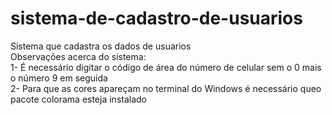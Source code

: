 # sistema-de-cadastro-de-usuarios
Sistema que cadastra os dados de usuarios <br>
Observações acerca do sistema: <br>
1- É necessário digitar o código de área do número de celular sem o 0 mais o número 9 em seguida <br>
2- Para que as cores apareçam no terminal do Windows é necessário queo pacote colorama esteja instalado
